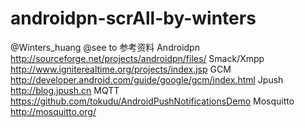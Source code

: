 androidpn-scrAll-by-winters
===========================

@Winters_huang
@see to
参考资料
Androidpn http://sourceforge.net/projects/androidpn/files/
Smack/Xmpp http://www.igniterealtime.org/projects/index.jsp
GCM http://developer.android.com/guide/google/gcm/index.html
Jpush http://blog.jpush.cn
MQTT https://github.com/tokudu/AndroidPushNotificationsDemo 
Mosquitto http://mosquitto.org/


